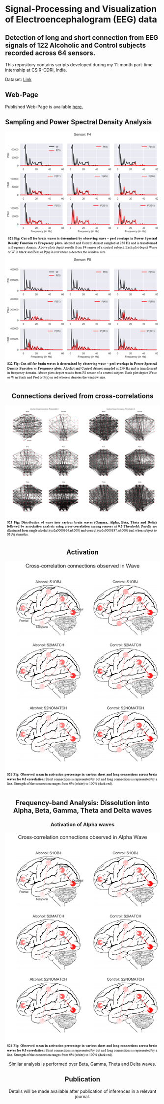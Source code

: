 # Signal-Processing and Visualization of Electroencephalogram (EEG) data

## Detection of long and short connection from EEG signals of 122 Alcoholic and Control subjects recorded across 64 sensors.  
This repository contains scripts developed during my 11-month part-time internship at CSIR-CDRI, India.

Dataset: <a href='https://archive.ics.uci.edu/ml/datasets/eeg+database' target='_blank'> Link </a>

## Web-Page
Published Web-Page is available <a href="https://newtein.github.io/eeg/" target="_blank"> here.</a>

## Sampling and Power Spectral Density Analysis
<center>
    <img src='images/Fig_1.png'/>
    <img src='images/f1_info.png'/>
<center>

<center>
    <img src='images/Fig_2.png'/>
    <img src='images/f2_info.PNG'/>
<center>

## Connections derived from cross-correlations
<center>
    <img src='images/Fig_3.jpg'/>
    <img src='images/f3_info.PNG'/>
<center>

## Activation
<center>
    <img src='images/Fig_4.png'/>
    <img src='images/f4_info.PNG'/>
<center>

## Frequency-band Analysis: Dissolution into Alpha, Beta, Gamma, Theta and Delta waves
### Activation of Alpha waves
<center>
    <img src='images/Fig_5.png'/>
    <img src='images/f4_info.PNG'/>
<center>
Similar analysis is performed over Beta, Gamma, Theta and Delta waves.

## Publication
Details will be made available after publication of inferences in a relevant journal. 